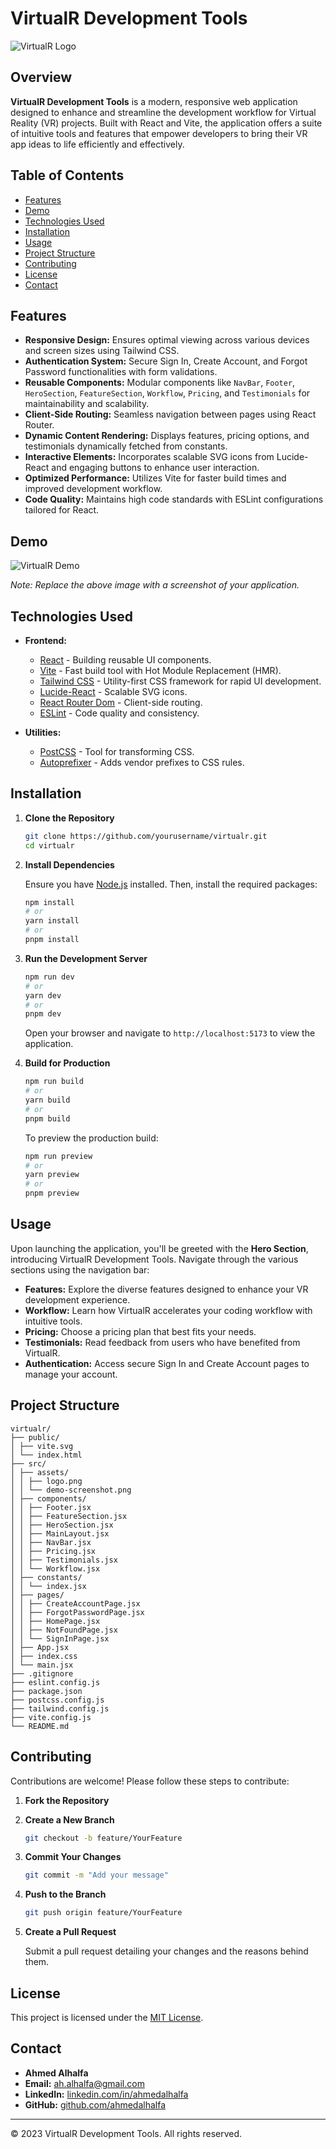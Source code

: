 # VirtualR Development Tools

![VirtualR Logo](src/assets/logo.png)

## Overview

**VirtualR Development Tools** is a modern, responsive web application designed to enhance and streamline the development workflow for Virtual Reality (VR) projects. Built with React and Vite, the application offers a suite of intuitive tools and features that empower developers to bring their VR app ideas to life efficiently and effectively.

## Table of Contents

- [Features](#features)
- [Demo](#demo)
- [Technologies Used](#technologies-used)
- [Installation](#installation)
- [Usage](#usage)
- [Project Structure](#project-structure)
- [Contributing](#contributing)
- [License](#license)
- [Contact](#contact)

## Features

- **Responsive Design:** Ensures optimal viewing across various devices and screen sizes using Tailwind CSS.
- **Authentication System:** Secure Sign In, Create Account, and Forgot Password functionalities with form validations.
- **Reusable Components:** Modular components like `NavBar`, `Footer`, `HeroSection`, `FeatureSection`, `Workflow`, `Pricing`, and `Testimonials` for maintainability and scalability.
- **Client-Side Routing:** Seamless navigation between pages using React Router.
- **Dynamic Content Rendering:** Displays features, pricing options, and testimonials dynamically fetched from constants.
- **Interactive Elements:** Incorporates scalable SVG icons from Lucide-React and engaging buttons to enhance user interaction.
- **Optimized Performance:** Utilizes Vite for faster build times and improved development workflow.
- **Code Quality:** Maintains high code standards with ESLint configurations tailored for React.

## Demo

![VirtualR Demo](src/assets/demo-screenshot.png)

*Note: Replace the above image with a screenshot of your application.*

## Technologies Used

- **Frontend:**
  - [React](https://reactjs.org/) - Building reusable UI components.
  - [Vite](https://vitejs.dev/) - Fast build tool with Hot Module Replacement (HMR).
  - [Tailwind CSS](https://tailwindcss.com/) - Utility-first CSS framework for rapid UI development.
  - [Lucide-React](https://lucide.dev/) - Scalable SVG icons.
  - [React Router Dom](https://reactrouter.com/) - Client-side routing.
  - [ESLint](https://eslint.org/) - Code quality and consistency.

- **Utilities:**
  - [PostCSS](https://postcss.org/) - Tool for transforming CSS.
  - [Autoprefixer](https://autoprefixer.github.io/) - Adds vendor prefixes to CSS rules.

## Installation

1. **Clone the Repository**

   ```bash
   git clone https://github.com/yourusername/virtualr.git
   cd virtualr
   ```

2. **Install Dependencies**

   Ensure you have [Node.js](https://nodejs.org/) installed. Then, install the required packages:

   ```bash
   npm install
   # or
   yarn install
   # or
   pnpm install
   ```

3. **Run the Development Server**

   ```bash
   npm run dev
   # or
   yarn dev
   # or
   pnpm dev
   ```

   Open your browser and navigate to `http://localhost:5173` to view the application.

4. **Build for Production**

   ```bash
   npm run build
   # or
   yarn build
   # or
   pnpm build
   ```

   To preview the production build:

   ```bash
   npm run preview
   # or
   yarn preview
   # or
   pnpm preview
   ```

## Usage

Upon launching the application, you'll be greeted with the **Hero Section**, introducing VirtualR Development Tools. Navigate through the various sections using the navigation bar:

- **Features:** Explore the diverse features designed to enhance your VR development experience.
- **Workflow:** Learn how VirtualR accelerates your coding workflow with intuitive tools.
- **Pricing:** Choose a pricing plan that best fits your needs.
- **Testimonials:** Read feedback from users who have benefited from VirtualR.
- **Authentication:** Access secure Sign In and Create Account pages to manage your account.

## Project Structure
```
virtualr/
├── public/
│ ├── vite.svg
│ └── index.html
├── src/
│ ├── assets/
│ │ ├── logo.png
│ │ └── demo-screenshot.png
│ ├── components/
│ │ ├── Footer.jsx
│ │ ├── FeatureSection.jsx
│ │ ├── HeroSection.jsx
│ │ ├── MainLayout.jsx
│ │ ├── NavBar.jsx
│ │ ├── Pricing.jsx
│ │ ├── Testimonials.jsx
│ │ └── Workflow.jsx
│ ├── constants/
│ │ └── index.jsx
│ ├── pages/
│ │ ├── CreateAccountPage.jsx
│ │ ├── ForgotPasswordPage.jsx
│ │ ├── HomePage.jsx
│ │ ├── NotFoundPage.jsx
│ │ └── SignInPage.jsx
│ ├── App.jsx
│ ├── index.css
│ └── main.jsx
├── .gitignore
├── eslint.config.js
├── package.json
├── postcss.config.js
├── tailwind.config.js
├── vite.config.js
└── README.md
```

## Contributing

Contributions are welcome! Please follow these steps to contribute:

1. **Fork the Repository**

2. **Create a New Branch**

   ```bash
   git checkout -b feature/YourFeature
   ```

3. **Commit Your Changes**

   ```bash
   git commit -m "Add your message"
   ```

4. **Push to the Branch**

   ```bash
   git push origin feature/YourFeature
   ```

5. **Create a Pull Request**

   Submit a pull request detailing your changes and the reasons behind them.

## License

This project is licensed under the [MIT License](LICENSE).

## Contact

- **Ahmed Alhalfa**
- **Email:** ah.alhalfa@gmail.com
- **LinkedIn:** [linkedin.com/in/ahmedalhalfa](https://linkedin.com/in/ahmedalhalfa)
- **GitHub:** [github.com/ahmedalhalfa](https://github.com/ahmedalhalfa)

---

© 2023 VirtualR Development Tools. All rights reserved.
